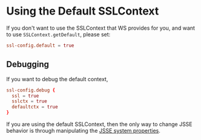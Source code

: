 <a id="defaultcontext"></a>
# Using the Default SSLContext

If you don't want to use the SSLContext that WS provides for you, and
want to use `SSLContext.getDefault`, please set:

```conf
ssl-config.default = true
```

## Debugging

If you want to debug the default context,

```conf
ssl-config.debug {
  ssl = true
  sslctx = true
  defaultctx = true
}
```

If you are using the default SSLContext, then the only way to change
JSSE behavior is through manipulating the [JSSE system
properties](https://docs.oracle.com/javase/8/docs/technotes/guides/security/jsse/JSSERefGuide.html#Customization).